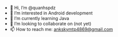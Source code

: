 - 👋 Hi, I’m @quanhspdz
- 👀 I’m interested in Android development
- 🌱 I’m currently learning Java
- 💞️ I’m looking to collaborate on (not yet)
- 📫 How to reach me: ankskymtp4869@gmail.com

<!---
quanhspdz/quanhspdz is a ✨ special ✨ repository because its `README.md` (this file) appears on your GitHub profile.
You can click the Preview link to take a look at your changes.
--->
